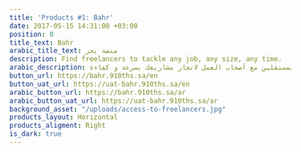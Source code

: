```yaml
---
title: 'Products #1: Bahr'
date: 2017-05-15 14:31:00 +03:00
position: 0
title_text: Bahr
arabic_title_text: منصة بحر
description: Find freelancers to tackle any job, any size, any time.
arabic_description: منصة تجمع المستقلين مع أصحاب العمل لانجاز مشاريعك بسرعة و كفاءة.
button_url: https://bahr.910ths.sa/en
button_uat_url: https://uat-bahr.910ths.sa/en
arabic_button_url: https://bahr.910ths.sa/ar
arabic_button_uat_url: https://uat-bahr.910ths.sa/ar
background_asset: "/uploads/access-to-freelancers.jpg"
products_layout: Horizontal
products_aligment: Right
is_dark: true
---
```


